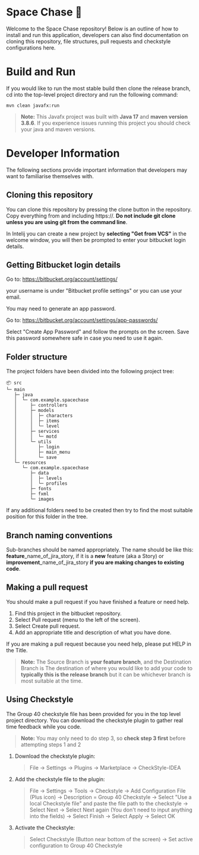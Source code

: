 # Space Chase 🚀

Welcome to the Space Chase repository! Below is an outline of how to install and run this application, developers can also find documentation on cloning this repository, file structures, pull requests and checkstyle configurations here.


# Build and Run

If you would like to run the most stable build then clone the release branch, cd into the top-level project directory and run the following command:

    mvn clean javafx:run

> **Note:** This Javafx project was built with **Java 17** and **maven version 3.8.6**. If you experience issues running this project you should check your java and maven versions.


# Developer Information

The following sections provide important information that developers may want to familiarise themselves with.

## Cloning this repository
You can clone this repository by pressing the clone button in the repository. Copy everything from and including https://. **Do not include git clone unless you are using git from the command line**.

In Intelij you can create a new project by **selecting "Get from VCS"** in the welcome window, you will then be prompted to enter your bitbucket login details.

## Getting Bitbucket login details
Go to: https://bitbucket.org/account/settings/

your username is under "Bitbucket profile settings" or you can use your email.

You may need to generate an app password.

Go to: https://bitbucket.org/account/settings/app-passwords/

Select "Create App Password" and follow the prompts on the screen. Save this password somewhere safe in case you need to use it again.

## Folder structure

The project folders have been divided into the following project tree:
```
📦 src
└─ main
   ├─ java
   │  └─ com.example.spacechase
   │     ├─ controllers
   │     ├─ models
   │     │  ├─ characters
   │     │  ├─ items
   │     │  └─ level
   │     ├─ services
   │     │  └─ motd
   │     └─ utils
   │        ├─ login
   │        ├─ main_menu
   │        └─ save
   └─ resources
      └─ com.example.spacechase
         ├─ data
         │  ├─ levels
         │  └─ profiles
         ├─ fonts
         ├─ fxml
         └─ images
```

If any additional folders need to be created then try to find the most suitable position for this folder in the tree.

## Branch naming conventions

Sub-branches should be named appropriately. The name should be like this: **feature**_name_of_jira_story, if it is a **new** feature (aka a Story) or **improvement**_name_of_jira_story **if you are making changes to existing code**.

## Making a pull request

You should make a pull request if you have finished a feature or need help.

1. Find this project in the bitbucket repository.
2. Select Pull request (menu to the left of the screen).
3. Select Create pull request.
4. Add an appropriate title and description of what you have done.

If you are making a pull request because you need help, please put HELP in the Title.

> **Note:** The Source Branch is **your feature branch**, and the Destination Branch is The destination of where you would like to add your code to **typically this is the release branch** but it can be whichever branch is most suitable at the time.

## Using Checkstyle

The Group 40 checkstyle file has been provided for you in the top level project directory. You can download the checkstyle plugin to gather real time feedback while you code.

> **Note:** You may only need to do step 3, so **check step 3 first** before attempting steps 1 and 2

1. Download the checkstyle plugin:
   > File -> Settings -> Plugins -> Marketplace -> CheckStyle-IDEA
2. Add the checkstyle file to the plugin:
   > File -> Settings -> Tools -> Checkstyle -> Add Configuration File (Plus icon) -> Description = Group 40 Checkstyle -> Select "Use a local Checkstyle file" and paste the file path to the checkstyle -> Select Next -> Select Next again (You don't need to input anything into the fields) -> Select Finish -> Select Apply -> Select OK
3. Activate the Checkstyle:
   > Select Checkstyle (Button near bottom of the screen) -> Set active configuration to Group 40 Checkstyle